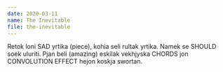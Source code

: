 ```yaml
---
date: 2020-03-11
name: The Inevitable
file: the-inevitable
---
```


Retok loni SAD yrtika (piece), kohia seli rultak yrtika. Namek se SHOULD soek uluriti. Pjan beli (amazing) eskilak vekhjyska CHORDS jon CONVOLUTION EFFECT hejon koskja swortan.